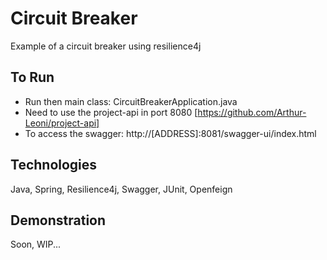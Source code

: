 # Circuit Breaker

Example of a circuit breaker using resilience4j


## To Run

- Run then main class: CircuitBreakerApplication.java
- Need to use the project-api in port 8080 [https://github.com/Arthur-Leoni/project-api]
- To access the swagger: http://[ADDRESS]:8081/swagger-ui/index.html



    
## Technologies

Java, Spring, Resilience4j, Swagger, JUnit, Openfeign




## Demonstration
Soon,
WIP...
